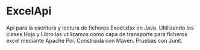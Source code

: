 # ExcelApi
Api para la escritura y lectura de ficheros Excel.xlsx en Java.
Ultilizando las clases Hoja y Libro las utilizamos como capa de transporte para ficheros excel mediante Apache Poi.
Construida con Maven.
Pruebas con Junit.
